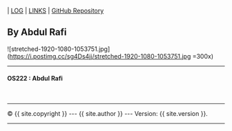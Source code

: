 | [LOG](TXT/mylog.txt) | [LINKS](LINKS/) | [GitHub Repository](https://github.com/TakeMeGH/os222)
## By Abdul Rafi
![stretched-1920-1080-1053751.jpg](https://i.postimg.cc/sg4Ds4jj/stretched-1920-1080-1053751.jpg =300x)

---
#### OS222 : Abdul Rafi

<br>
<hr>
&copy; {{ site.copyright }} --- {{ site.author }} --- Version: {{ site.version }}.
<hr>
<br>
